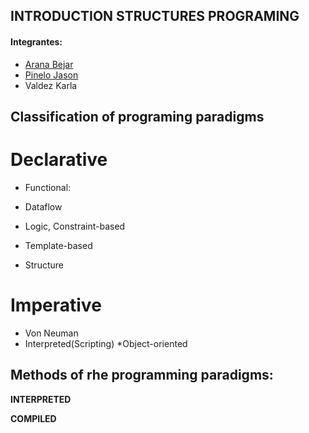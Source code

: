 
## INTRODUCTION STRUCTURES PROGRAMING
#### Integrantes:

* [Arana Bejar](https://github.com/Andrewbejar/Programming-2)
* [Pinelo Jason](https://github.com/JasonPinelo95)
* Valdez Karla

## Classification of programing paradigms

# **Declarative**

* Functional:

* Dataflow

* Logic, Constraint-based

* Template-based

* Structure

# **Imperative**

* Von Neuman
* Interpreted(Scripting)
*Object-oriented

## Methods of rhe programming paradigms:

**INTERPRETED**

**COMPILED**

